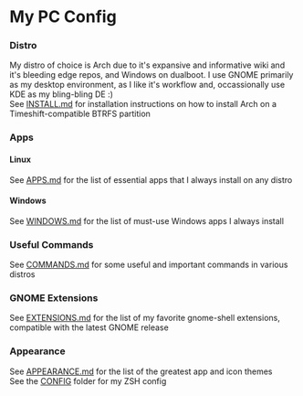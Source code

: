 # My PC Config

### Distro
My distro of choice is Arch due to it's expansive and informative wiki and it's bleeding edge repos, and Windows on dualboot. I use GNOME primarily as my desktop environment, as I like it's workflow and, occassionally use KDE as my bling-bling DE :)  
See [INSTALL.md](https://github.com/maydayv7/arch-btrfs/blob/main/INSTALL.md) for installation instructions on how to install Arch on a Timeshift-compatible BTRFS partition

### Apps
#### Linux
See [APPS.md](https://github.com/maydayv7/arch-btrfs/blob/main/APPS.md) for the list of essential apps that I always install on any distro

#### Windows
See [WINDOWS.md](https://github.com/maydayv7/arch-btrfs/blob/main/WINDOWS.md) for the list of must-use Windows apps I always install

### Useful Commands
See [COMMANDS.md](https://github.com/maydayv7/arch-btrfs/blob/main/COMMANDS.md) for some useful and important commands in various distros

### GNOME Extensions
See [EXTENSIONS.md](https://github.com/maydayv7/arch-btrfs/blob/main/EXTENSIONS.md) for the list of my favorite gnome-shell extensions, compatible with the latest GNOME release

### Appearance
See [APPEARANCE.md](https://github.com/maydayv7/arch-btrfs/blob/main/APPEARANCE.md) for the list of the greatest app and icon themes  
See the [CONFIG](https://github.com/maydayv7/arch-btrfs/blob/main/CONFIG/) folder for my ZSH config
